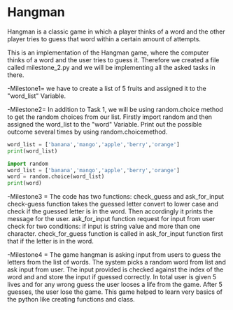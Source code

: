 # Hangman
Hangman is a classic game in which a player thinks of a word and the other player tries to guess that word within a certain amount of attempts.

This is an implementation of the Hangman game, where the computer thinks of a word and the user tries to guess it. Therefore we created a file called milestone_2.py and  we will be implementing all the asked tasks in there. 

-Milestone1= 
we have to create a list of 5 fruits and assigned it to the "word_list" Variable.

-Milestone2=
In addition to Task 1, we will be using random.choice method to get the random choices from our list. Firstly import random and then assigned the word_list to the "word" Variable. Print out the possible outcome several times by using random.choicemethod.
``` python 
word_list = ['banana','mango','apple','berry','orange']
print(word_list)

import random
word_list = ['banana','mango','apple','berry','orange']
word = random.choice(word_list)
print(word)
```
-Milestone3 = The code has two functions: check_guess and ask_for_input check-guess function takes the guessed letter convert to lower case and check if the guessed letter is in the word. Then accordingly it prints the message for the user. ask_for_input function request for input from user check for two conditions: if input is string value and more than one character. check_for_guess function is called in ask_for_input function first that if the letter is in the word.

-Milestone4 = The game hangman is asking input from users to guess the letters from the list of words. The system picks a random word from list and ask input from user. The input provided is checked against the index of the word and and store the input if guessed correctly. In total user is given 5 lives and for any wrong guess the user looses a life from the game. After 5 guesses, the user lose the game. This game helped to learn very basics of the python like creating functions and class.
